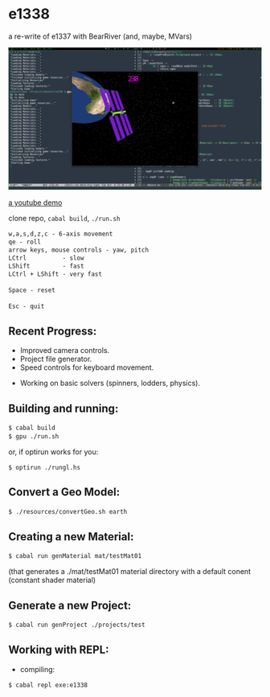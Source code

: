 # e1338
a re-write of e1337 with BearRiver (and, maybe, MVars)

![](https://github.com/madjestic/e1338/blob/master/output.png)

[a youtube demo](https://www.youtube.com/watch?v=6iLBqUD_HEU)

clone repo, `cabal build`, `./run.sh`

```
w,a,s,d,z,c - 6-axis movement
qe - roll
arrow keys, mouse controls - yaw, pitch
LCtrl          - slow
LShift         - fast
LCtrl + LShift - very fast

Space - reset

Esc - quit
```

## Recent Progress:

* Improved camera controls.
* Project file generator.
* Speed controls for keyboard movement.
+ Working on basic solvers (spinners, lodders, physics).

## Building and running:
```bash
$ cabal build
$ gpu ./run.sh
```
or, if optirun works for you:
```
$ optirun ./rungl.hs
```

## Convert a Geo Model:
```bash
$ ./resources/convertGeo.sh earth
```

## Creating a new Material:
```bash
$ cabal run genMaterial mat/testMat01
```
(that generates a ./mat/testMat01 material directory with a default conent (constant shader material)

## Generate a new Project:
```bash
$ cabal run genProject ./projects/test
```

## Working with REPL:
- compiling:
```bash
$ cabal repl exe:e1338
```






